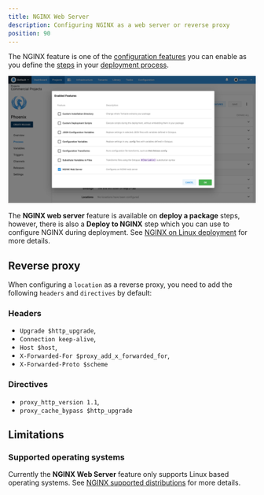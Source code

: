 ```yaml
---
title: NGINX Web Server
description: Configuring NGINX as a web server or reverse proxy
position: 90
---
```


The NGINX feature is one of the [configuration features](/docs/deployment-process/configuration-features/index.md) you can enable as you define the [steps](/docs/deployment-process/steps/index.md) in your [deployment process](/docs/deployment-process/index.md).

![NGINX Web Server screenshot](images/nginx-web-server.png "width=500")

The **NGINX web server** feature is available on **deploy a package** steps, however, there is also a **Deploy to NGINX** step which you can use to configure NGINX during deployment. See [NGINX on Linux deployment](/docs/deployments/nginx-on-linux-deployments/index.md) for more details.

## Reverse proxy

When configuring a `location` as a reverse proxy, you need to add the following `headers` and `directives` by default:

### Headers
- `Upgrade $http_upgrade`,
- `Connection keep-alive`,
- `Host $host`,
- `X-Forwarded-For $proxy_add_x_forwarded_for`,
- `X-Forwarded-Proto $scheme`

### Directives
- `proxy_http_version 1.1`,
- `proxy_cache_bypass $http_upgrade`

## Limitations

### Supported operating systems

Currently the **NGINX Web Server** feature only supports Linux based operating systems. See [NGINX supported distributions](https://docs.nginx.com/nginx/technical-specs/#supported-distributions) for more details.
